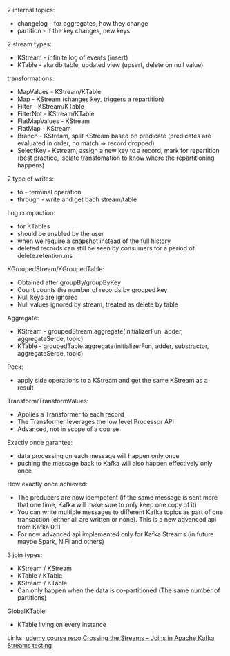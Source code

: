 2 internal topics:
* changelog - for aggregates, how they change
* partition - if the key changes, new keys

2 stream types:
* KStream - infinite log of events (insert)
* KTable - aka db table, updated view (upsert, delete on null value)

transformations:
* MapValues - KStream/KTable
* Map - KStream (changes key, triggers a repartition)
* Filter - KStream/KTable
* FilterNot - KStream/KTable
* FlatMapValues - KStream
* FlatMap - KStream
* Branch - KStream, split KStream based on predicate (predicates are evaluated in order, no match => record dropped)
* SelectKey - Kstream, assign a new key to a record, mark for repartition (best practice, isolate transfomation to know where the repartitioning happens)


2 type of writes:
* to - terminal operation
* through - write and get bach stream/table

Log compaction:
* for KTables
* should be enabled by the user
* when we require a snapshot instead of the full history
* deleted records can still be seen by consumers for a period of delete.retention.ms

KGroupedStream/KGroupedTable:
* Obtained after groupBy/groupByKey
* Count counts the number of records by grouped key
* Null keys are ignored
* Null values ignored by stream, treated as delete by table

Aggregate:
* KStream - groupedStream.aggregate(initializerFun, adder, aggregateSerde, topic)
* KTable - groupedTable.aggregate(initializerFun, adder, substractor, aggregateSerde, topic)

Peek:
* apply side operations to a KStream and get the same KStream as a result

Transform/TransformValues:
* Applies a Transformer to each record
* The Transformer leverages the low level Processor API
* Advanced, not in scope of a course

Exactly once garantee:
* data processing on each message will happen only once
* pushing the message back to Kafka will also happen effectively only once

How exactly once achieved:
* The producers are now idempotent (if the same message is sent more that one time, Kafka will make sure to only keep one copy of it)
* You can write multiple messages to different Kafka topics as part of one transaction (either all are written or none). This is a new advanced api from Kafka 0.11
* For now advanced api implemented only for Kafka Streams (in future maybe Spark, NiFi and others)

3 join types:
* KStream / KStream
* KTable / KTable
* KStream / KTable
* Can only happen when the data is co-partitioned (The same number of partitions)

GlobalKTable:
* KTable living on every instance

Links:
[udemy course repo](https://github.com/simplesteph/kafka-streams-course/tree/1.1.0)
[Crossing the Streams – Joins in Apache Kafka](https://www.confluent.io/blog/crossing-streams-joins-apache-kafka/)
[Streams testing](https://kafka.apache.org/11/documentation/streams/developer-guide/testing.html)
